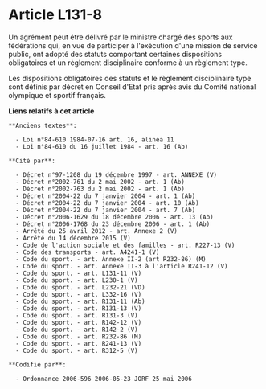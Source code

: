 # Article L131-8

Un agrément peut être délivré par le ministre chargé des sports aux fédérations qui, en vue de participer à l'exécution d'une
mission de service public, ont adopté des statuts comportant certaines dispositions obligatoires et un règlement
disciplinaire conforme à un règlement type.

Les dispositions obligatoires des statuts et le règlement disciplinaire type sont définis par décret en Conseil d'Etat pris
après avis du Comité national olympique et sportif français.

**Liens relatifs à cet article**

	**Anciens textes**:

	  - Loi n°84-610 1984-07-16 art. 16, alinéa 11
	  - Loi n°84-610 du 16 juillet 1984 - art. 16 (Ab)

	**Cité par**:

	  - Décret n°97-1208 du 19 décembre 1997 - art. ANNEXE (V)
	  - Décret n°2002-761 du 2 mai 2002 - art. 1 (Ab)
	  - Décret n°2002-763 du 2 mai 2002 - art. 1 (Ab)
	  - Décret n°2004-22 du 7 janvier 2004 - art. 1 (Ab)
	  - Décret n°2004-22 du 7 janvier 2004 - art. 10 (Ab)
	  - Décret n°2004-22 du 7 janvier 2004 - art. 7 (Ab)
	  - Décret n°2006-1629 du 18 décembre 2006 - art. 13 (Ab)
	  - Décret n°2006-1768 du 23 décembre 2006 - art. 1 (Ab)
	  - Arrêté du 25 avril 2012 - art. Annexe 2 (V)
	  - Arrêté du 14 décembre 2015 (V)
	  - Code de l'action sociale et des familles - art. R227-13 (V)
	  - Code des transports - art. A4241-1 (V)
	  - Code du sport. - art. Annexe II-2 (art R232-86) (M)
	  - Code du sport. - art. Annexe II-3 à l'article R241-12 (V)
	  - Code du sport. - art. L131-11 (V)
	  - Code du sport. - art. L230-1 (V)
	  - Code du sport. - art. L232-21 (VD)
	  - Code du sport. - art. L332-16 (V)
	  - Code du sport. - art. R131-11 (Ab)
	  - Code du sport. - art. R131-13 (V)
	  - Code du sport. - art. R131-3 (V)
	  - Code du sport. - art. R142-12 (V)
	  - Code du sport. - art. R142-2 (V)
	  - Code du sport. - art. R232-86 (M)
	  - Code du sport. - art. R241-13 (V)
	  - Code du sport. - art. R312-5 (V)

	**Codifié par**:

	  - Ordonnance 2006-596 2006-05-23 JORF 25 mai 2006

